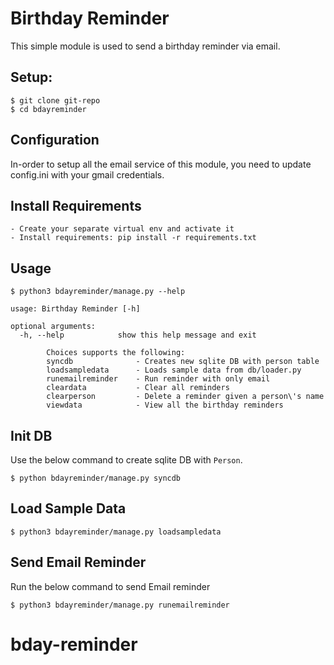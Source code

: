 Birthday Reminder
=================

This simple module is used to send a birthday reminder via email.

Setup:
------

```shell
$ git clone git-repo
$ cd bdayreminder
```

Configuration
-------------

In-order to setup all the email service of this module, you need to update config.ini with your gmail credentials.


Install Requirements
--------------------
```
- Create your separate virtual env and activate it
- Install requirements: pip install -r requirements.txt
```

Usage
-----

```shell
$ python3 bdayreminder/manage.py --help

usage: Birthday Reminder [-h]

optional arguments:
  -h, --help            show this help message and exit

        Choices supports the following:
        syncdb              - Creates new sqlite DB with person table
        loadsampledata      - Loads sample data from db/loader.py
        runemailreminder    - Run reminder with only email
        cleardata           - Clear all reminders
        clearperson         - Delete a reminder given a person\'s name
        viewdata            - View all the birthday reminders
```

Init DB
-------
Use the below command to create sqlite DB with `Person`.

```shell
$ python bdayreminder/manage.py syncdb
```

Load Sample Data
----------------

```shell
$ python3 bdayreminder/manage.py loadsampledata
```

Send Email Reminder
-------------------

Run the below command to send Email reminder

```shell
$ python3 bdayreminder/manage.py runemailreminder
```
# bday-reminder
